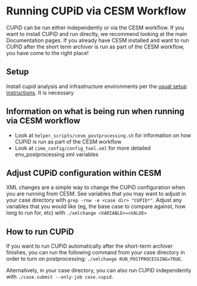 # Running CUPiD via CESM Workflow

CUPiD can be run either independently or via the CESM workflow. If you want to install CUPiD and run directly, we recommend looking at the main Documentation pages. If you already have CESM installed and want to run CUPiD after the short term archiver is run as part of the CESM workflow, you have come to the right place!

## Setup
Install cupid analysis and infrastructure environments per the [usual setup instructions](https://ncar.github.io/CUPiD/index.html). It is necessary 

## Information on what is being run when running via CESM workflow
- Look at `helper_scripts/cesm_postprocessing.sh` for information on how CUPiD is run as part of the CESM workflow
- Look at `cime_config/config_tool.xml` for more detailed env_postprocessing xml variables

## Adjust CUPiD configuration within CESM
XML changes are a simple way to change the CUPiD configuration when you are running from CESM. See variables that you may want to adjust in your case directory with `grep -rnw -e <case dir> "CUPID*"`.
Adjust any variables that you would like (eg, the base case to compare against, how long to run for, etc) with `./xmlchange <VARIABLE>=<VALUE>`

## How to run CUPiD
If you want to run CUPiD automatically after the short-term archiver finishes, you can run the following command from your case directory in order to turn on postprocessing: `./xmlchange RUN_POSTPROCESSING=TRUE`.

Alternatively, in your case directory, you can also run CUPiD independently with `./case.submit --only-job case.cupid`.
